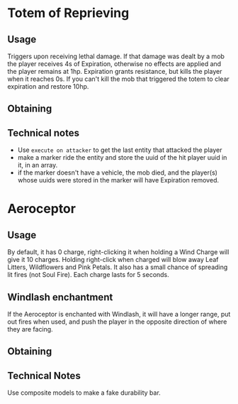 # Totem of Reprieving
## Usage
Triggers upon receiving lethal damage. If that damage was dealt by a mob the player receives 4s of Expiration, otherwise no effects are applied and the player remains at 1hp.
Expiration grants resistance, but kills the player when it reaches 0s.
If you can't kill the mob that triggered the totem to clear expiration and restore 10hp.
## Obtaining

## Technical notes
- Use `execute on attacker` to get the last entity that attacked the player
- make a marker ride the entity and store the uuid of the hit player uuid in it, in an array.
- if the marker doesn't have a vehicle, the mob died, and the player(s) whose uuids were stored in the marker will have Expiration removed.


# Aeroceptor
## Usage
By default, it has 0 charge, right-clicking it when holding a Wind Charge will give it 10 charges. Holding right-click when charged will blow away Leaf Litters, Wildflowers and Pink Petals. It also has a small chance of spreading lit fires (not Soul Fire). Each charge lasts for 5 seconds.

## Windlash enchantment
If the Aeroceptor is enchanted with Windlash, it will have a longer range, put out fires when used, and push the player in the opposite direction of where they are facing.

## Obtaining

## Technical Notes
Use composite models to make a fake durability bar.